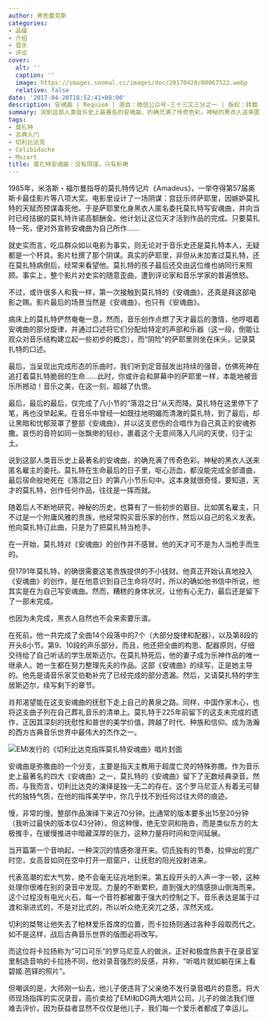 ```yaml
---
author: 黑色雷克斯
categories:
- 品碟
- 介绍
- 音乐
- 评论
cover:
  alt: ''
  caption: ''
  image: https://images.soomal.cc/images/doc/20170420/00067522.webp
  relative: false
date: '2017-04-20T18:52:41+08:00'
description: 安魂曲 | Requiem | 源自：微信公众号-三十三又三分之一 | 版权：转载 |  平均/总评分：10.00/30
summary: 说到这部人类音乐史上最著名的安魂曲，的确充满了传奇色彩。神秘的黑衣人送来匿名雇主的委托。莫扎特在生命最后的日子里，呕心沥血，都没能完成全部谱曲，最后宿命般地死在《落泪之日》的第八小节乐句中。这本身就很奇怪，要知道，天才的莫扎特，创作任何作品，往往是一挥而就……
tags:
- 莫扎特
- 古典入门
- 切利比达克
- Celibidache
- Mozart
title: 莫扎特安魂曲：没有阴谋，只有祈祷
---
```


1985年，米洛斯・福尔曼指导的莫扎特传记片《Amadeus》，一举夺得第57届奥斯卡最佳影片等八项大奖。电影里设计了一场阴谋：宫廷乐师萨耶里，因嫉妒莫扎特的天赋而预谋毒死他。于是萨耶里化身黑衣人匿名委托莫扎特写安魂曲，并向当时已经拮据的莫扎特许诺高额酬金。他计划让这位天才活到作品的完成。只要莫扎特一死，便对外宣称安魂曲为自己所作……

就史实而言，吃瓜群众如以电影为事实，则无论对于音乐史还是莫扎特本人，无疑都是一个杯具。影片杜撰了那个阴谋。真实的萨耶里，非但从未加害过莫扎特，还在莫扎特病倒后，经常来看望他。莫扎特的孩子最后还交由这位维也纳同行来照顾。事实上，整个影片对史实的随意歪曲，遭到评论家和音乐学家的普遍愤怒。

不过，或许很多人和我一样，第一次接触到莫扎特的《安魂曲》，还真是拜这部电影之赐。影片最后的场景当然是《安魂曲》，也只有《安魂曲》。

病床上的莫扎特俨然奄奄一息，然而，音乐创作点燃了天才最后的激情，他哼唱着安魂曲的部分旋律，并通过口述将它们分配给特定的声部和乐器（这一段，倒能让观众对音乐结构建立起一些初步的概念），而“阴险”的萨耶里则坐在床头，记录莫扎特的口述。

最后，当呈现出完成形态的乐曲时，我们听到定音鼓发出持续的强音，仿佛死神在追打着莫扎特脆弱的生命……此时，你或许会和屏幕中的萨耶里一样，本能地被音乐所撼动！音乐之美，在这一刻，超越了仇恨。

最后，最后的最后，仅完成了八小节的“落泪之日”从天而降。莫扎特在这里停下了笔，再也没举起来。在音乐中曾经一如既往地明媚而清澈的莫扎特，到了最后，却让黑暗和忧郁笼罩了整部《安魂曲》，并以这支悲伤的合唱作为自己真正的安魂弥撒。哀伤的音符如同一张飘缈的轻纱，裹着这个无意间落入凡间的天使，归于尘土。

说到这部人类音乐史上最著名的安魂曲，的确充满了传奇色彩。神秘的黑衣人送来匿名雇主的委托。莫扎特在生命最后的日子里，呕心沥血，都没能完成全部谱曲，最后宿命般地死在《落泪之日》的第八小节乐句中。这本身就很奇怪，要知道，天才的莫扎特，创作任何作品，往往是一挥而就。

随着后人不断地研究，神秘的历史，也算有了一些初步的眉目。比如匿名雇主，只不过是一个附庸风雅的贵族，他经常购买音乐家的创作，然后以自己的名义发表。他向莫扎特订此曲，只是为了把莫扎特当枪手。

在一开始，莫扎特对《安魂曲》的创作并不感冒。他的天才可不是为人当枪手而生的。

但1791年莫扎特，的确很需要这笔贵族提供的不小钱财。他真正开始认真地投入《安魂曲》的创作，是在他意识到自己生命将尽时，所以的确如他书信中所说，他其实是在为自己写安魂曲。然而，糟糕的身体状况，让他有心无力，最后还是留下了一部未完成。

也因为未完成，黑衣人自然也不会来索要乐谱。

在死前，他一共完成了全曲14个段落中的7个（大部分旋律和配器），以及第8段的开头8小节。第9、10段的声乐部分，而且，他还把全曲的构思、配器原则，仔细交待给了自己听话的学生居斯迈尔。在莫扎特死后，他的妻子成为乐神作品的唯一继承人。她一生都在努力整理先夫的作品。这部《安魂曲》的续写，正是她主导的。他先是请音乐家艾伯勒补完了已经完成的部分遗漏。然后，又请莫扎特的学生居斯迈尔，续写剩下的章节。

肖邦渴望能在这支安魂曲的抚慰下走上自己的黄泉之路。同样，中国作家木心，也将这支曲子列在自己葬礼音乐的清单上。莫扎特于225年前留下的这支未完成的遗作，正因其深刻的抚慰性和普世的美学价值，跨越了时代、种族和信仰。成为浩瀚的西方古典音乐世界中最伟大的杰作之一。

![EMI发行的《切利比达克指挥莫扎特安魂曲》唱片封面](https://images.soomal.cc/images/doc/20170420/00067521_01.webp)





安魂曲是弥撒曲的一个分支，主要是指天主教用于超度亡灵的特殊弥撒。作为音乐史上最著名的四大《安魂曲》之一，莫扎特的《安魂曲》留下了无数经典录音。然而，与我而言，切利比达克的演绎是独一无二的存在。这个罗马尼亚人有着无可替代的独特气质，在他的指挥美学中，你几乎找不到任何过往大师的痕迹。

慢，非常的慢。整部作品演绎下来近70分钟。比通常的版本要多出15至20分钟（我听过最快的版本仅43分钟）。但这种慢，绝无空洞和拖沓，而是类似东方的太极推手，在缓慢推进中暗藏深厚的张力，这种力量将时间和空间延展。

当开篇第一个音响起，一种深沉的情感弥漫开来。切氏独有的节奏，拉伸出的宽广时空，女高音如同在空中打开一扇窗户，让抚慰的阳光投射进来。

代表高潮的宏大气势，绝不会毫无征兆地到来。第五段开头的人声一字一顿，这种处理你很难在别的录音中发现。力量的不断累积，直到强大的情感排山倒海而来。这个过程没有电光火石，每一个音符都被置于强大的控制之下。音乐表达是属于过渡和渐进式的，不是对比式的，所以听众绝无突兀之感，浑然天成。



切利的桀骜让他失去了柏林爱乐首席的位置，而卡拉扬则通过各种手段取而代之。如不是这样，战后古典音乐世界的版图必将改写。

而这位将卡拉扬称为“可口可乐”的罗马尼亚人的做派，正好和极度热衷于在录音室里制造音响的卡拉扬不同，他对录音强烈的反感，并称，“听唱片就如躺在床上看碧姬.芭铎的照片”。

但嘲讽的是，大师刚一仙去，他儿子便违背了父亲绝不发行录音唱片的意愿。将大师现场指挥的实况录音，高价卖给了EMI和DG两大唱片公司。儿子的做法我们很难去评价，因为获益者显然不仅仅是他儿子，我们每一个爱乐者都成了幸运儿。